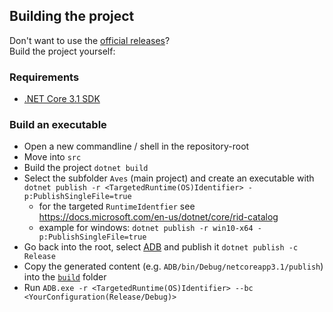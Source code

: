 ## Building the project
Don't want to use the [official releases](https://github.com/BaseMC/Aves/releases)?<br/>
Build the project yourself:

### Requirements
* [.NET Core 3.1 SDK](https://dotnet.microsoft.com/download/dotnet-core/3.1)

### Build an executable
* Open a new commandline / shell in the repository-root
* Move into ``src``
* Build the project ``dotnet build``
* Select the subfolder ``Aves`` (main project) and create an executable with ``dotnet publish -r <TargetedRuntime(OS)Identifier> -p:PublishSingleFile=true``
  * for the targeted ``RuntimeIdentfier`` see https://docs.microsoft.com/en-us/dotnet/core/rid-catalog
  * example for windows: ``dotnet publish -r win10-x64 -p:PublishSingleFile=true``
* Go back into the root, select [ADB](ADB) and publish it ``dotnet publish -c Release``
* Copy the generated content (e.g. ``ADB/bin/Debug/netcoreapp3.1/publish``) into the [``build``](build) folder
* Run ``ADB.exe -r <TargetedRuntime(OS)Identifier> --bc <YourConfiguration(Release/Debug)>``
